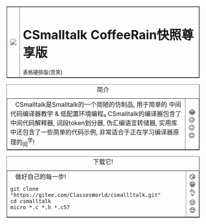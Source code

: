 <table border="1">
    <tr>
        <td><img src="https://raw.githubusercontent.com/classzheng/csmalltalk/master/CSmalltalk.png" /> </td>
        <td><h1><strong> CSmalltalk </strong>CoffeeRain快照尊享版</h1><sub>表格硬排版(苦笑)</sub></td>
    </tr>
</table>
<table border="1"> <caption>简介</caption>
    <tr>
        <td>
        &nbsp;&nbsp;&nbsp;CSmalltalk是Smalltalk的一个简陋的仿制品, 用于简单的 中间代码编译器教学 & 低配置环境编程₀ CSmalltalk的编译器包含了中间代码解释器, 词段token划分器, 伪汇编语言转储器, 实用库中还包含了一些简单的代码示例, 非常适合于正在学习编译器原理的<sub>同</sub><sup>学</sup>!</td>
        <td>
        😂  <br/>
        😥  <br/>
        😐  <br/>
        😌  <br/>
        </td>
    </tr>
</table>
<table border="1"> <caption>下载它!</caption>
    <tr>
        <td>
        &nbsp;&nbsp;&nbsp;做好自己的每一步! <br>
<pre>
<code>git clone "https://gitee.com/ClassesWorld/csmallltalk.git"                                  
cd csmalltalk
micro *.c *.h *.c57</code>
</pre>
        </td>
        <td>
        😘<br/>
        😁<br/>
        👌<br/>
        😒<br/>
        😍<br/>
        </td>
    </tr>
</table> 
